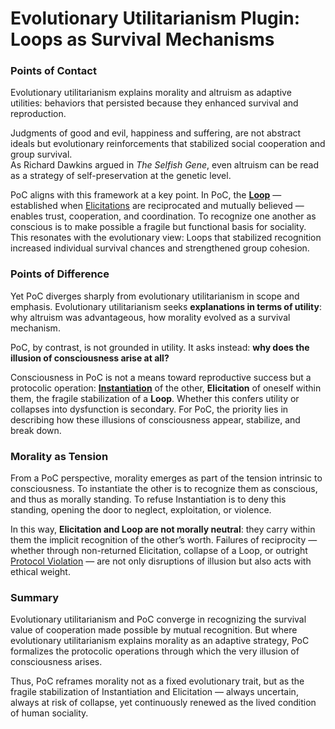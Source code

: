 # Evolutionary Utilitarianism Plugin: Loops as Survival Mechanisms

### **Points of Contact**

Evolutionary utilitarianism explains morality and altruism as adaptive utilities: behaviors that persisted because they enhanced survival and reproduction.

Judgments of good and evil, happiness and suffering, are not abstract ideals but evolutionary reinforcements that stabilized social cooperation and group survival.\
As Richard Dawkins argued in _The Selfish Gene_, even altruism can be read as a strategy of self-preservation at the genetic level.

PoC aligns with this framework at a key point. In PoC, the [**Loop**](../protocol/operations/loop-reciprocal-elicitation.md) — established when [Elicitations](../protocol/operations/elicitation.md) are reciprocated and mutually believed — enables trust, cooperation, and coordination. To recognize one another as conscious is to make possible a fragile but functional basis for sociality. This resonates with the evolutionary view: Loops that stabilized recognition increased individual survival chances and strengthened group cohesion.

### **Points of Difference**

Yet PoC diverges sharply from evolutionary utilitarianism in scope and emphasis. Evolutionary utilitarianism seeks **explanations in terms of utility**: why altruism was advantageous, how morality evolved as a survival mechanism.

PoC, by contrast, is not grounded in utility. It asks instead: **why does the illusion of consciousness arise at all?**

Consciousness in PoC is not a means toward reproductive success but a protocolic operation: [**Instantiation**](../protocol/operations/instantiation.md) of the other, **Elicitation** of oneself within them, the fragile stabilization of a **Loop**. Whether this confers utility or collapses into dysfunction is secondary. For PoC, the priority lies in describing how these illusions of consciousness appear, stabilize, and break down.

### **Morality as Tension**

From a PoC perspective, morality emerges as part of the tension intrinsic to consciousness. To instantiate the other is to recognize them as conscious, and thus as morally standing. To refuse Instantiation is to deny this standing, opening the door to neglect, exploitation, or violence.

In this way, **Elicitation and Loop are not morally neutral**: they carry within them the implicit recognition of the other’s worth. Failures of reciprocity — whether through non-returned Elicitation, collapse of a Loop, or outright [Protocol Violation](../implications/phantoming-and-zombifying/zombifying-social-practice-of-making-genuine-fake.md) — are not only disruptions of illusion but also acts with ethical weight.

### **Summary**

Evolutionary utilitarianism and PoC converge in recognizing the survival value of cooperation made possible by mutual recognition. But where evolutionary utilitarianism explains morality as an adaptive strategy, PoC formalizes the protocolic operations through which the very illusion of consciousness arises.

Thus, PoC reframes morality not as a fixed evolutionary trait, but as the fragile stabilization of Instantiation and Elicitation — always uncertain, always at risk of collapse, yet continuously renewed as the lived condition of human sociality.
